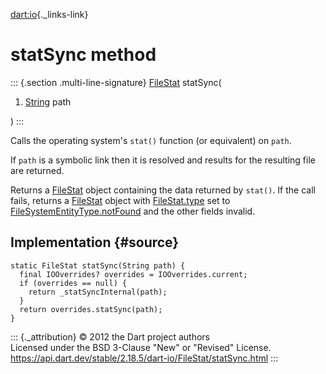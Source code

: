 [dart:io](../../dart-io/dart-io-library){._links-link}

statSync method
===============

::: {.section .multi-line-signature}
[FileStat](../filestat-class) statSync(

1.  [String](../../dart-core/string-class) path

)
:::

Calls the operating system\'s `stat()` function (or equivalent) on
`path`.

If `path` is a symbolic link then it is resolved and results for the
resulting file are returned.

Returns a [FileStat](../filestat-class) object containing the data
returned by `stat()`. If the call fails, returns a
[FileStat](../filestat-class) object with [FileStat.type](type) set to
[FileSystemEntityType.notFound](../filesystementitytype/notfound-constant)
and the other fields invalid.

Implementation {#source}
--------------

``` {.language-dart data-language="dart"}
static FileStat statSync(String path) {
  final IOOverrides? overrides = IOOverrides.current;
  if (overrides == null) {
    return _statSyncInternal(path);
  }
  return overrides.statSync(path);
}
```

::: {._attribution}
© 2012 the Dart project authors\
Licensed under the BSD 3-Clause \"New\" or \"Revised\" License.\
<https://api.dart.dev/stable/2.18.5/dart-io/FileStat/statSync.html>
:::
